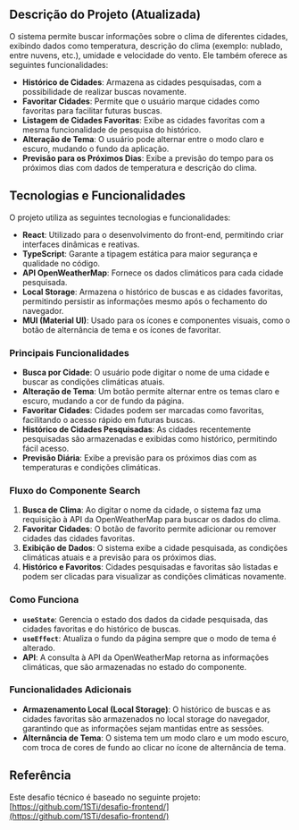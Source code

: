## Descrição do Projeto (Atualizada)

O sistema permite buscar informações sobre o clima de diferentes cidades, exibindo dados como temperatura, descrição do clima (exemplo: nublado, entre nuvens, etc.), umidade e velocidade do vento. Ele também oferece as seguintes funcionalidades:

- **Histórico de Cidades**: Armazena as cidades pesquisadas, com a possibilidade de realizar buscas novamente.
- **Favoritar Cidades**: Permite que o usuário marque cidades como favoritas para facilitar futuras buscas.
- **Listagem de Cidades Favoritas**: Exibe as cidades favoritas com a mesma funcionalidade de pesquisa do histórico.
- **Alteração de Tema**: O usuário pode alternar entre o modo claro e escuro, mudando o fundo da aplicação.
- **Previsão para os Próximos Dias**: Exibe a previsão do tempo para os próximos dias com dados de temperatura e descrição do clima.

## Tecnologias e Funcionalidades

O projeto utiliza as seguintes tecnologias e funcionalidades:

- **React**: Utilizado para o desenvolvimento do front-end, permitindo criar interfaces dinâmicas e reativas.
- **TypeScript**: Garante a tipagem estática para maior segurança e qualidade no código.
- **API OpenWeatherMap**: Fornece os dados climáticos para cada cidade pesquisada.
- **Local Storage**: Armazena o histórico de buscas e as cidades favoritas, permitindo persistir as informações mesmo após o fechamento do navegador.
- **MUI (Material UI)**: Usado para os ícones e componentes visuais, como o botão de alternância de tema e os ícones de favoritar.
  
### Principais Funcionalidades

- **Busca por Cidade**: O usuário pode digitar o nome de uma cidade e buscar as condições climáticas atuais.
- **Alteração de Tema**: Um botão permite alternar entre os temas claro e escuro, mudando a cor de fundo da página.
- **Favoritar Cidades**: Cidades podem ser marcadas como favoritas, facilitando o acesso rápido em futuras buscas.
- **Histórico de Cidades Pesquisadas**: As cidades recentemente pesquisadas são armazenadas e exibidas como histórico, permitindo fácil acesso.
- **Previsão Diária**: Exibe a previsão para os próximos dias com as temperaturas e condições climáticas.

### Fluxo do Componente Search

1. **Busca de Clima**: Ao digitar o nome da cidade, o sistema faz uma requisição à API da OpenWeatherMap para buscar os dados do clima.
2. **Favoritar Cidades**: O botão de favorito permite adicionar ou remover cidades das cidades favoritas.
3. **Exibição de Dados**: O sistema exibe a cidade pesquisada, as condições climáticas atuais e a previsão para os próximos dias.
4. **Histórico e Favoritos**: Cidades pesquisadas e favoritas são listadas e podem ser clicadas para visualizar as condições climáticas novamente.

### Como Funciona

- **`useState`**: Gerencia o estado dos dados da cidade pesquisada, das cidades favoritas e do histórico de buscas.
- **`useEffect`**: Atualiza o fundo da página sempre que o modo de tema é alterado.
- **API**: A consulta à API da OpenWeatherMap retorna as informações climáticas, que são armazenadas no estado do componente.
  
### Funcionalidades Adicionais

- **Armazenamento Local (Local Storage)**: O histórico de buscas e as cidades favoritas são armazenados no local storage do navegador, garantindo que as informações sejam mantidas entre as sessões.
- **Alternância de Tema**: O sistema tem um modo claro e um modo escuro, com troca de cores de fundo ao clicar no ícone de alternância de tema.

## Referência

Este desafio técnico é baseado no seguinte projeto:
[https://github.com/1STi/desafio-frontend/](https://github.com/1STi/desafio-frontend/)